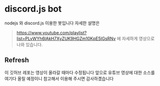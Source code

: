 # discord.js bot
nodejs 와 discord.js 이용한 봇입니다
자세한 설명은
> https://www.youtube.com/playlist?list=PLvWYh6lAkH7XyZUK9HGZm10KpE5IGsRNv
에 자세하게 영상으로 나와 있습니다.
## Refresh
이 깃허브 레포는 영상이 올라갈 때마다 수정됩니다
앞으로 유튜브 영상에 대한 소스를 여기다 올릴 예정이니
참고해서 이용해 주시면 감사하곘습니다
